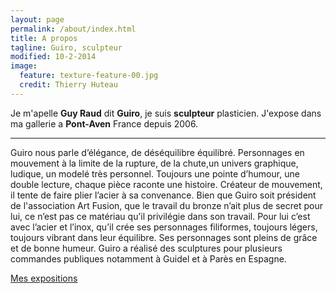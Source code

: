 ```yaml
---
layout: page
permalink: /about/index.html
title: A propos
tagline: Guiro, sculpteur
modified: 10-2-2014
image:
  feature: texture-feature-00.jpg
  credit: Thierry Huteau
---
```

Je m'apelle **Guy Raud** dit **Guiro**, je suis **sculpteur** plasticien. J'expose dans ma gallerie a **Pont-Aven** France depuis 2006.

---
Guiro nous parle d’élégance, de déséquilibre équilibré. Personnages en mouvement à la limite de la rupture, de la chute,un univers graphique, ludique, un modelé très personnel. Toujours une pointe d’humour, une double lecture, chaque pièce raconte une histoire. Créateur de mouvement, il tente de faire plier l’acier à sa convenance. Bien que Guiro soit président de l'association Art Fusion, que le travail du bronze n’ait plus de secret pour lui, ce n’est pas ce matériau qu’il privilégie dans son travail. Pour lui c’est avec l’acier et l’inox, qu’il crée ses personnages filiformes, toujours légers, toujours vibrant dans leur équilibre. Ses personnages sont pleins de grâce et de bonne humeur. Guiro a réalisé des sculptures pour plusieurs commandes publiques notamment à Guidel et à Parès en Espagne.

<a markdown="0" href="{{ site.url }}/expo" class="btn">Mes expositions</a>
